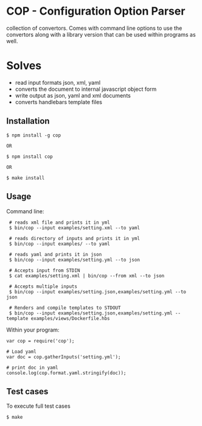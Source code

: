 # COP - Configuration Option Parser

collection of convertors.
Comes with command line options to use the convertors along with a library version that can be used within programs as well.

# Solves
  * read input formats json, xml, yaml 
  * converts the document to internal javascript object form
  * write output as json, yaml and xml documents
  * converts handlebars template files

## Installation

    $ npm install -g cop
        
    OR
    
    $ npm install cop
    
    OR 
    
    $ make install

## Usage

Command line:

     # reads xml file and prints it in yml
     $ bin/cop --input examples/setting.xml --to yaml
     
     # reads directory of inputs and prints it in yml
     $ bin/cop --input examples/ --to yaml
     
     # reads yaml and prints it in json
     $ bin/cop --input examples/setting.yml --to json
     
     # Accepts input from STDIN
     $ cat examples/setting.xml | bin/cop --from xml --to json
     
     # Accepts multiple inputs
     $ bin/cop --input examples/setting.json,examples/setting.yml --to json
     
     # Renders and compile templates to STDOUT 
     $ bin/cop --input examples/setting.json,examples/setting.yml --template examples/views/Dockerfile.hbs

Within your program:

    var cop = require('cop');
    
    # Load yaml
    var doc = cop.gatherInputs('setting.yml');
    
    # print doc in yaml 
    console.log(cop.format.yaml.stringify(doc));
    

## Test cases
To execute full test cases

    $ make

